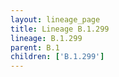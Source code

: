 ```yaml
---
layout: lineage_page
title: Lineage B.1.299
lineage: B.1.299
parent: B.1
children: ['B.1.299']
---
```

